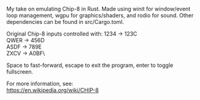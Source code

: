 My take on emulating Chip-8 in Rust. Made using winit for window/event loop management, wgpu for graphics/shaders, and rodio for sound. Other dependencies can be found in src/Cargo.toml.

Original Chip-8 inputs controlled with:
1234 -> 123C\
QWER -> 456D\
ASDF -> 789E\
ZXCV -> A0BF\

Space to fast-forward, escape to exit the program, enter to toggle fullscreen.

For more information, see:\
https://en.wikipedia.org/wiki/CHIP-8
